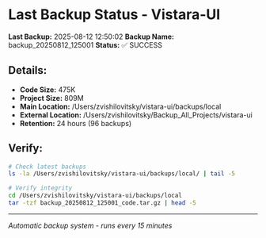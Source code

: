 # Last Backup Status - Vistara-UI

**Last Backup:** 2025-08-12 12:50:02
**Backup Name:** backup_20250812_125001
**Status:** ✅ SUCCESS

## Details:
- **Code Size:** 475K
- **Project Size:** 809M
- **Main Location:** /Users/zvishilovitsky/vistara-ui/backups/local
- **External Location:** /Users/zvishilovitsky/Backup_All_Projects/vistara-ui
- **Retention:** 24 hours (96 backups)

## Verify:
```bash
# Check latest backups
ls -la /Users/zvishilovitsky/vistara-ui/backups/local/ | tail -5

# Verify integrity
cd /Users/zvishilovitsky/vistara-ui/backups/local
tar -tzf backup_20250812_125001_code.tar.gz | head -5
```

---
*Automatic backup system - runs every 15 minutes*

